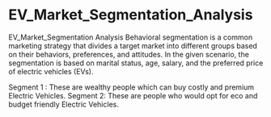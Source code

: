 # EV_Market_Segmentation_Analysis
EV_Market_Segmentation Analysis Behavioral segmentation is a common marketing strategy that divides a target market into different groups based on their behaviors, preferences, and attitudes. In the given scenario, the segmentation is based on marital status, age, salary, and the preferred price of electric vehicles (EVs).

Segment 1 : These are wealthy people which can buy costly and premium Electric Vehicles. 
Segment 2: These are people who would opt for eco and budget friendly Electric Vehicles.
